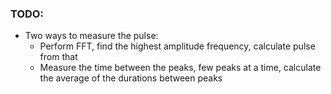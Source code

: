 ### TODO:


* Two ways to measure the pulse:
	* Perform FFT, find the highest amplitude frequency, calculate pulse from that	
	* Measure the time between the peaks, few peaks at a time, calculate the average of the durations between peaks	
